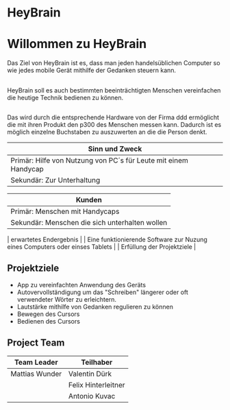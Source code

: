 # HeyBrain

# Willommen zu HeyBrain
Das Ziel von HeyBrain ist es, dass man jeden handelsüblichen Computer so wie jedes mobile Gerät mithilfe der Gedanken steuern kann.

##

HeyBrain soll es auch bestimmten beeinträchtigten Menschen vereinfachen die heutige Technik bedienen zu können.   

##

Das wird durch die entsprechende Hardware von der Firma ddd ermöglicht die mit ihren Produkt den p300 des Menschen messen kann. Dadurch ist es möglich einzelne Buchstaben zu auszuwerten an die die Person denkt.

| Sinn und Zweck |
| ----------|
| Primär: Hilfe von Nutzung von PC´s für Leute mit einem Handycap |
|Sekundär: Zur Unterhaltung|

| Kunden |
| ---------- |
| Primär: Menschen mit Handycaps |
| Sekundär: Menschen die sich unterhalten wollen |

| erwartetes Endergebnis |
| Eine funktionierende Software zur Nuzung eines Computers oder einses Tablets |
| Erfüllung der Projektziele |


## Projektziele
- App zu vereinfachten Anwendung des Geräts
- Autovervollständigung um das "Schreiben" längerer oder oft verwendeter Wörter zu erleichtern.
- Lautstärke mithilfe von Gedanken regulieren zu können 
- Bewegen des Cursors
- Bedienen des Cursors
  

## Project Team

|Team Leader                    |Teilhaber                    |
|-------------------------------|-----------------------------|
|Mattias Wunder                 |Valentin Dürk                |
|                               |Felix Hinterleitner          |
|                               |Antonio Kuvac                |
